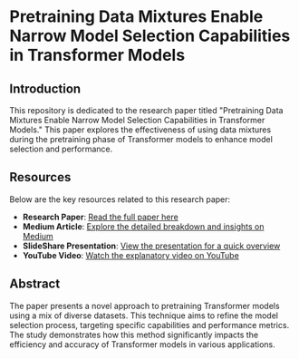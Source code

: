 # Pretraining Data Mixtures Enable Narrow Model Selection Capabilities in Transformer Models

## Introduction
This repository is dedicated to the research paper titled "Pretraining Data Mixtures Enable Narrow Model Selection Capabilities in Transformer Models." This paper explores the effectiveness of using data mixtures during the pretraining phase of Transformer models to enhance model selection and performance.

## Resources
Below are the key resources related to this research paper:

- **Research Paper**: [Read the full paper here](https://arxiv.org/pdf/2311.00871.pdf)
- **Medium Article**: [Explore the detailed breakdown and insights on Medium](https://medium.com/@cgawande12/pretraining-data-mixtures-enable-narrow-model-selection-capabilities-in-transformer-models-f9bb07b83fb3)
- **SlideShare Presentation**: [View the presentation for a quick overview](https://www.slideshare.net/ChaitanyaGawande5/pretraining-data-mixtures-enable-narrow-model-selection-capabilities-in-transformer-modelspptx)
- **YouTube Video**: [Watch the explanatory video on YouTube](https://youtu.be/xUMlVkWMqLg)

## Abstract
The paper presents a novel approach to pretraining Transformer models using a mix of diverse datasets. This technique aims to refine the model selection process, targeting specific capabilities and performance metrics. The study demonstrates how this method significantly impacts the efficiency and accuracy of Transformer models in various applications.
